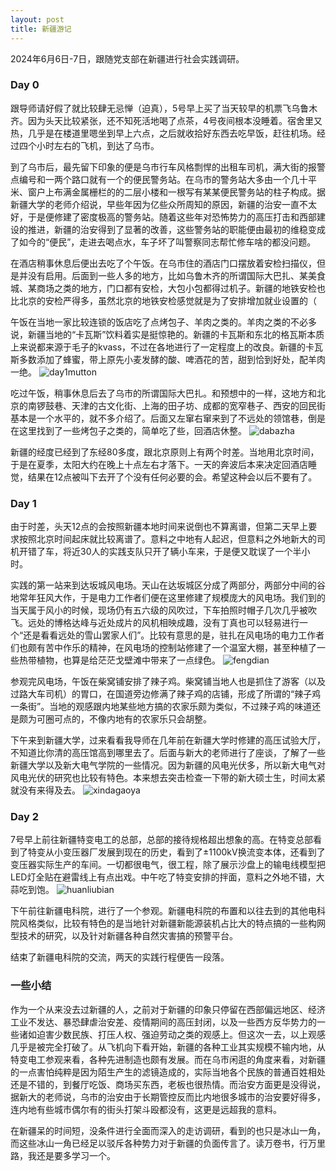 ```yaml
---
layout: post
title: 新疆游记
---
```


2024年6月6日-7日，跟随党支部在新疆进行社会实践调研。
### Day 0
跟导师请好假了就比较肆无忌惮（迫真），5号早上买了当天较早的机票飞乌鲁木齐。因为头天比较紧张，还不知死活地喝了点茶，4号夜间根本没睡着。宿舍里又热，几乎是在楼道里嗯坐到早上六点，之后就收拾好东西去吃早饭，赶往机场。经过四个小时左右的飞机，到达了乌市。

到了乌市后，最先留下印象的便是乌市行车风格剽悍的出租车司机，满大街的报警点编号和一两个路口就有一个的便民警务站。在乌市的警务站大多由一个几十平米、窗户上布满金属栅栏的的二层小楼和一根写有某某便民警务站的柱子构成。据新疆大学的老师介绍说，早些年因为亿些众所周知的原因，新疆的治安一直不太好，于是便修建了密度极高的警务站。随着这些年对恐怖势力的高压打击和西部建设的推进，新疆的治安得到了显著的改善，这些警务站的职能便由最初的维稳变成了如今的“便民”，走进去喝点水，车子坏了叫警察同志帮忙修车啥的都没问题。

在酒店稍事休息后便出去吃了个午饭。在乌市住的酒店门口摆放着安检扫描仪，但是并没有启用。后面到一些人多的地方，比如乌鲁木齐的所谓国际大巴扎、某美食城、某商场之类的地方，门口都有安检，大包小包都得过机子。新疆的地铁安检也比北京的安检严得多，虽然北京的地铁安检感觉就是为了安排增加就业设置的（

午饭在当地一家比较连锁的饭店吃了点烤包子、羊肉之类的。羊肉之类的不必多说，新疆当地的“卡瓦斯”饮料着实是挺惊艳的。新疆的卡瓦斯和东北的格瓦斯本质上来说都来源于毛子的kvass，不过在各地进行了一定程度上的改良。新疆的卡瓦斯多数添加了蜂蜜，带上原先小麦发酵的酸、啤酒花的苦，甜到恰到好处，配羊肉一绝。
![day1mutton](/pictures/20240611_xinjiang/day1mutton.jpg)

吃过午饭，稍事休息后去了乌市的所谓国际大巴扎。和预想中的一样，这地方和北京的南锣鼓巷、天津的古文化街、上海的田子坊、成都的宽窄巷子、西安的回民街基本是一个水平的，就不多介绍了。后面又左窜右窜来到了不远处的领馆巷，倒是在这里找到了一些烤包子之类的，简单吃了些，回酒店休整。
![dabazha](/pictures/20240611_xinjiang/dabazha.jpg)

新疆的经度已经到了东经80多度，跟北京原则上有两个时差。当地用北京时间，于是在夏季，太阳大约在晚上十点左右才落下。一天的奔波后本来决定回酒店睡觉，结果在12点被叫下去开了个没有任何必要的会。希望这种会以后不要有了。
### Day 1
由于时差，头天12点的会按照新疆本地时间来说倒也不算离谱，但第二天早上要求按照北京时间起床就比较离谱了。意料之中地有人起迟，但意料之外地新大的司机开错了车，将近30人的实践支队只开了辆小车来，于是便又耽误了一个半小时。

实践的第一站来到达坂城风电场。天山在达坂城区分成了两部分，两部分中间的谷地常年狂风大作，于是电力工作者们便在这里修建了规模庞大的风电场。我们到的当天属于风小的时候，现场仍有五六级的风吹过，下车拍照时帽子几次几乎被吹飞。远处的博格达峰与近处成片的风机相映成趣，没有丁真也可以轻易进行一个“还是看看远处的雪山罢家人们”。比较有意思的是，驻扎在风电场的电力工作者们也颇有苦中作乐的精神，在风电场的控制站修建了一个温室大棚，甚至种植了一些热带植物，也算是给茫茫戈壁滩中带来了一点绿色。
![fengdian](/pictures/20240611_xinjiang/fengdian.jpg)

参观完风电场，午饭在柴窝铺安排了辣子鸡。柴窝铺当地人也是抓住了游客（以及过路大车司机）的胃口，在国道旁边修满了辣子鸡的店铺，形成了所谓的“辣子鸡一条街”。当地的观感跟内地某些地方搞的农家乐颇为类似，不过辣子鸡的味道还是颇为可圈可点的，不像内地有的农家乐只会胡整。

下午来到新疆大学，过来看看我导师在几年前在新疆大学时修建的高压试验大厅，不知道比你清的高压馆高到哪里去了。后面与新大的老师进行了座谈，了解了一些新疆大学以及新大电气学院的一些情况。因为新疆的风电光伏多，所以新大电气对风电光伏的研究也比较有特色。本来想去突击检查一下带的新大硕士生，时间太紧就没有来得及去。
![xindagaoya](/pictures/20240611_xinjiang/xindagaoya.jpg)
### Day 2
7号早上前往新疆特变电工的总部，总部的接待规格超出想象的高。在特变总部看到了特变从小变压器厂发展到现在的历史，看到了±1100kV换流变本体，还看到了变压器实际生产的车间。一切都很电气，很工程，除了展示沙盘上的输电线模型把LED灯全贴在避雷线上有点出戏。中午吃了特变安排的拌面，意料之外地不错，大蒜吃到饱。
![huanliubian](/pictures/20240611_xinjiang/huanliubian.jpg)

下午前往新疆电科院，进行了一个参观。新疆电科院的布置和以往去到的其他电科院风格类似，比较有特色的是当地针对新疆新能源装机占比大的特点搞的一些构网型技术的研究，以及针对新疆各种自然灾害搞的预警平台。

结束了新疆电科院的交流，两天的实践行程便告一段落。
### 一些小结
作为一个从来没去过新疆的人，之前对于新疆的印象只停留在西部偏远地区、经济工业不发达、暴恐肆虐治安差、疫情期间的高压封闭，以及一些西方反华势力的一些诸如迫害少数民族、打压人权、强迫劳动之类的观感上。但这次一去，以上观感几乎是被完全打破了。从飞机向下看开始，新疆的各种工业其实规模不输内地，从特变电工参观来看，各种先进制造也颇有发展。而在乌市闲逛的角度来看，对新疆的一点害怕纯粹是因为陌生产生的滤镜造成的，实际当地各个民族的普通百姓相处还是不错的，到餐厅吃饭、商场买东西，老板也很热情。而治安方面更是没得说，据新大的老师说，乌市的治安由于长期管控反而比内地很多城市的治安要好得多，连内地有些城市偶尔有的街头打架斗殴都没有，这更是远超我的意料。

在新疆呆的时间短，没条件进行全面而深入的走访调研，看到的也只是冰山一角，而这些冰山一角已经足以驳斥各种势力对于新疆的负面传言了。读万卷书，行万里路，我还是要多学习一个。
